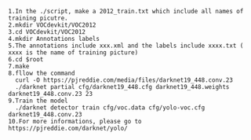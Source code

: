     1.In the ./script, make a 2012_train.txt which include all names of training picutre. 
    2.mkdir VOCdevkit/VOC2012
    3.cd VOCdevkit/VOC2012
    4.mkdir Annotations labels
    5.The annotations include xxx.xml and the labels include xxxx.txt ( xxxx is the name of training picture)
    6.cd $root
    7.make
    8.fllow the command 
      curl -O https://pjreddie.com/media/files/darknet19_448.conv.23
      ./darknet partial cfg/darknet19_448.cfg darknet19_448.weights darknet19_448.conv.23 23
    9.Train the model
      ./darknet detector train cfg/voc.data cfg/yolo-voc.cfg darknet19_448.conv.23
    10.For more informations, please go to https://pjreddie.com/darknet/yolo/
